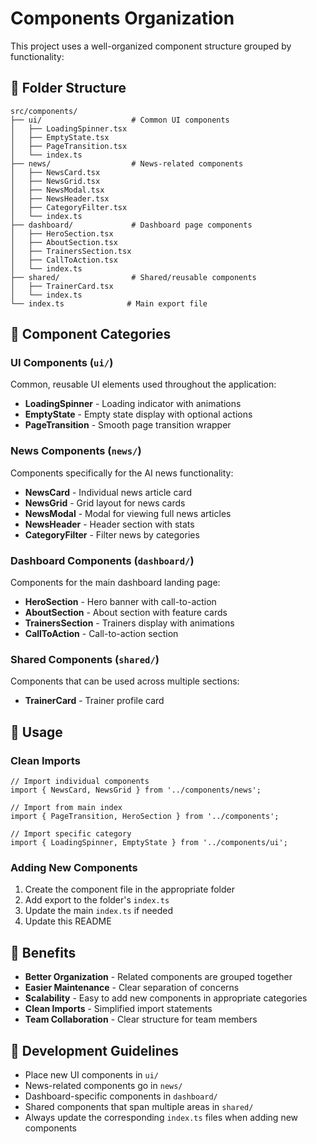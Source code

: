 # Components Organization

This project uses a well-organized component structure grouped by functionality:

## 📁 Folder Structure

```
src/components/
├── ui/                    # Common UI components
│   ├── LoadingSpinner.tsx
│   ├── EmptyState.tsx
│   ├── PageTransition.tsx
│   └── index.ts
├── news/                  # News-related components
│   ├── NewsCard.tsx
│   ├── NewsGrid.tsx
│   ├── NewsModal.tsx
│   ├── NewsHeader.tsx
│   ├── CategoryFilter.tsx
│   └── index.ts
├── dashboard/             # Dashboard page components
│   ├── HeroSection.tsx
│   ├── AboutSection.tsx
│   ├── TrainersSection.tsx
│   ├── CallToAction.tsx
│   └── index.ts
├── shared/                # Shared/reusable components
│   ├── TrainerCard.tsx
│   └── index.ts
└── index.ts              # Main export file
```

## 🎯 Component Categories

### UI Components (`ui/`)
Common, reusable UI elements used throughout the application:
- **LoadingSpinner** - Loading indicator with animations
- **EmptyState** - Empty state display with optional actions
- **PageTransition** - Smooth page transition wrapper

### News Components (`news/`)
Components specifically for the AI news functionality:
- **NewsCard** - Individual news article card
- **NewsGrid** - Grid layout for news cards
- **NewsModal** - Modal for viewing full news articles
- **NewsHeader** - Header section with stats
- **CategoryFilter** - Filter news by categories

### Dashboard Components (`dashboard/`)
Components for the main dashboard landing page:
- **HeroSection** - Hero banner with call-to-action
- **AboutSection** - About section with feature cards
- **TrainersSection** - Trainers display with animations
- **CallToAction** - Call-to-action section

### Shared Components (`shared/`)
Components that can be used across multiple sections:
- **TrainerCard** - Trainer profile card

## 📝 Usage

### Clean Imports
```tsx
// Import individual components
import { NewsCard, NewsGrid } from '../components/news';

// Import from main index
import { PageTransition, HeroSection } from '../components';

// Import specific category
import { LoadingSpinner, EmptyState } from '../components/ui';
```

### Adding New Components
1. Create the component file in the appropriate folder
2. Add export to the folder's `index.ts`
3. Update the main `index.ts` if needed
4. Update this README

## 🎨 Benefits

- **Better Organization** - Related components are grouped together
- **Easier Maintenance** - Clear separation of concerns
- **Scalability** - Easy to add new components in appropriate categories
- **Clean Imports** - Simplified import statements
- **Team Collaboration** - Clear structure for team members

## 🔧 Development Guidelines

- Place new UI components in `ui/`
- News-related components go in `news/`
- Dashboard-specific components in `dashboard/`
- Shared components that span multiple areas in `shared/`
- Always update the corresponding `index.ts` files when adding new components
